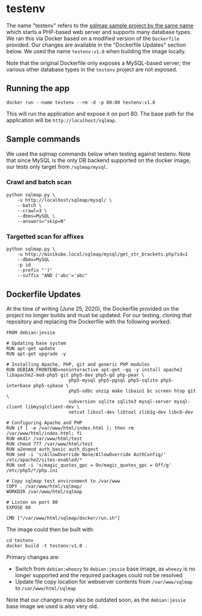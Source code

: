 # testenv

The name "testenv" refers to the [sqlmap sample project by the same name](https://github.com/sqlmapproject/testenv) which starts a PHP-based web server and supports many database types. We ran this via Docker based on a modified version of the `Dockerfile` provided. Our changes are available in the "Dockerfile Updates" section below. We used the name `testenv:v1.0` when building the image locally.

Note that the original Dockerfile only exposes a MySQL-based server; the various other database types in the `testenv` project are not exposed.

## Running the app

```
docker run --name testenv --rm -d -p 80:80 testenv:v1.0
```

This will run the application and expose it on port 80. The base path for the application will be `http://localhost/sqlmap`.

## Sample commands

We used the sqlmap commands below when testing against testenv. Note that since MySQL is the only DB backend supported on the docker image, our tests only target from `/sqlmap/mysql`.

### Crawl and batch scan

```
python sqlmap.py \
    -u http://localhost/sqlmap/mysql/ \
    --batch \
    --crawl=3 \
    --dbms=MySQL \
    --answers="skip=N"
```

### Targetted scan for affixes

```
python sqlmap.py \
    -u http://minikube.local/sqlmap/mysql/get_str_brackets.php?id=1
    --dbms=MySQL
    -p id
    --prefix "')"
    --suffix "AND ('abc'='abc"
```

## Dockerfile Updates

At the time of writing (June 25, 2020), the Dockerfile provided on the project no longer builds and must be updated. For our testing, cloning that repository and replacing the Dockerfile with the following worked:

```
FROM debian:jessie

# Updating base system
RUN apt-get update
RUN apt-get upgrade -y

# Installing Apache, PHP, git and generic PHP modules
RUN DEBIAN_FRONTEND=noninteractive apt-get -qq -y install apache2 libapache2-mod-php5 git php5-dev php5-gd php-pear \
                       php5-mysql php5-pgsql php5-sqlite php5-interbase php5-sybase \
                       php5-odbc unzip make libaio1 bc screen htop git \
                       subversion sqlite sqlite3 mysql-server mysql-client libmysqlclient-dev \
                       netcat libssl-dev libtool zlib1g-dev libc6-dev

# Configuring Apache and PHP
RUN if [ -e /var/www/html/index.html ]; then rm /var/www/html/index.html; fi
RUN mkdir /var/www/html/test
RUN chmod 777 /var/www/html/test
RUN a2enmod auth_basic auth_digest
RUN sed -i 's/AllowOverride None/AllowOverride AuthConfig/' /etc/apache2/sites-enabled/*
RUN sed -i 's/magic_quotes_gpc = On/magic_quotes_gpc = Off/g' /etc/php5/*/php.ini

# Copy sqlmap test environment to /var/www
COPY . /var/www/html/sqlmap/
WORKDIR /var/www/html/sqlmap

# Listen on port 80
EXPOSE 80

CMD ["/var/www/html/sqlmap/docker/run.sh"]
```

The image could then be built with:

```
cd testenv
docker build -t testenv:v1.0 .
```

Primary changes are:

- Switch from `debian:wheezy` to `debian:jessie` base image, as `wheezy` is no longer supported and the required packages could not be resolved
- Update file copy location for webserver contents from `/var/www/sqlmap` to `/var/www/html/sqlmap`

Note that our changes may also be outdated soon, as the `debian:jessie` base image we used is also very old.
